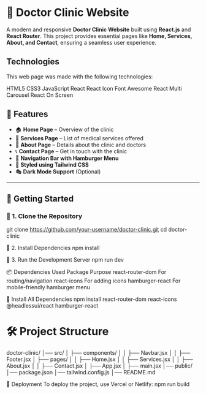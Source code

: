 # 🏥 Doctor Clinic Website

A modern and responsive **Doctor Clinic Website** built using **React.js** and **React Router**. This project provides essential pages like **Home, Services, About, and Contact**, ensuring a seamless user experience.

## Technologies

This web page was made with the following technologies:

HTML5
CSS3
JavaScript
React
React Icon
Font Awesome
React Multi Carousel
React On Screen

## 🌟 Features
- 🏠 **Home Page** – Overview of the clinic
- 💉 **Services Page** – List of medical services offered
- 🏥 **About Page** – Details about the clinic and doctors
- 📞 **Contact Page** – Get in touch with the clinic
- 🔗 **Navigation Bar with Hamburger Menu**
- 🎨 **Styled using Tailwind CSS**
- 🎭 **Dark Mode Support** (Optional)

---

## 🚀 Getting Started

### 📌 1. Clone the Repository

git clone https://github.com/your-username/doctor-clinic.git
cd doctor-clinic

📌 2. Install Dependencies
npm install

📌 3. Run the Development Server
npm run dev

📦 Dependencies Used
Package	                            Purpose
react-router-dom	                 For routing/navigation
react-icons	                       For adding icons
hamburger-react	                   For mobile-friendly hamburger menu

📌 Install All Dependencies
npm install react-router-dom react-icons @headlessui/react hamburger-react 

# 🛠 Project Structure
doctor-clinic/
│── src/
│   ├── components/
│   │   ├── Navbar.jsx
│   │   ├── Footer.jsx
│   ├── pages/
│   │   ├── Home.jsx
│   │   ├── Services.jsx
│   │   ├── About.jsx
│   │   ├── Contact.jsx
│   ├── App.jsx
│   ├── main.jsx
│── public/
│── package.json
│── tailwind.config.js
│── README.md

🚀 Deployment
To deploy the project, use Vercel or Netlify:
npm run build




